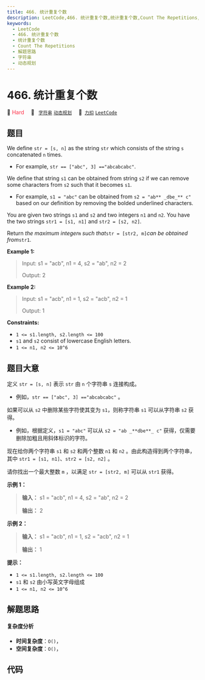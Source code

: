```yaml
---
title: 466. 统计重复个数
description: LeetCode,466. 统计重复个数,统计重复个数,Count The Repetitions,解题思路,字符串,动态规划
keywords:
  - LeetCode
  - 466. 统计重复个数
  - 统计重复个数
  - Count The Repetitions
  - 解题思路
  - 字符串
  - 动态规划
---
```


# 466. 统计重复个数

🔴 <font color=#ff334b>Hard</font>&emsp; 🔖&ensp; [`字符串`](/tag/string.md) [`动态规划`](/tag/dynamic-programming.md)&emsp; 🔗&ensp;[`力扣`](https://leetcode.cn/problems/count-the-repetitions) [`LeetCode`](https://leetcode.com/problems/count-the-repetitions)

## 题目

We define `str = [s, n]` as the string `str` which consists of the string `s`
concatenated `n` times.

  * For example, `str == ["abc", 3] =="abcabcabc"`.

We define that string `s1` can be obtained from string `s2` if we can remove
some characters from `s2` such that it becomes `s1`.

  * For example, `s1 = "abc"` can be obtained from `s2 = "ab** _dbe_** c"` based on our definition by removing the bolded underlined characters.

You are given two strings `s1` and `s2` and two integers `n1` and `n2`. You
have the two strings `str1 = [s1, n1]` and `str2 = [s2, n2]`.

Return _the maximum integer_`m` _such that_`str = [str2, m]`_can be obtained
from_`str1`.



**Example 1:**

> Input: s1 = "acb", n1 = 4, s2 = "ab", n2 = 2
> 
> Output: 2

**Example 2:**

> Input: s1 = "acb", n1 = 1, s2 = "acb", n2 = 1
> 
> Output: 1

**Constraints:**

  * `1 <= s1.length, s2.length <= 100`
  * `s1` and `s2` consist of lowercase English letters.
  * `1 <= n1, n2 <= 10^6`


## 题目大意

定义 `str = [s, n]` 表示 `str` 由 `n` 个字符串 `s` 连接构成。

  * 例如，`str == ["abc", 3] =="abcabcabc"` 。

如果可以从 `s2` 中删除某些字符使其变为 `s1`，则称字符串 `s1` 可以从字符串 `s2` 获得。

  * 例如，根据定义，`s1 = "abc"` 可以从 `s2 = "ab _**dbe**_ c"` 获得，仅需要删除加粗且用斜体标识的字符。

现在给你两个字符串 `s1` 和 `s2` 和两个整数 `n1` 和 `n2` 。由此构造得到两个字符串，其中 `str1 = [s1,
n1]`、`str2 = [s2, n2]` 。

请你找出一个最大整数 `m` ，以满足 `str = [str2, m]` 可以从 `str1` 获得。

**示例 1：**

> 
> 
> 
> 
> 
> **输入：** s1 = "acb", n1 = 4, s2 = "ab", n2 = 2
> 
> **输出：** 2
> 
> 

**示例 2：**

> 
> 
> 
> 
> 
> **输入：** s1 = "acb", n1 = 1, s2 = "acb", n2 = 1
> 
> **输出：** 1
> 
> 

**提示：**

  * `1 <= s1.length, s2.length <= 100`
  * `s1` 和 `s2` 由小写英文字母组成
  * `1 <= n1, n2 <= 10^6`


## 解题思路

#### 复杂度分析

- **时间复杂度**：`O()`，
- **空间复杂度**：`O()`，

## 代码

```javascript

```